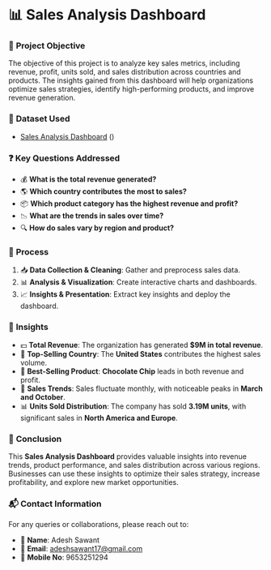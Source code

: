 

# 📊 **Sales Analysis Dashboard**  

### 🎯 **Project Objective**  
The objective of this project is to analyze key sales metrics, including revenue, profit, units sold, and sales distribution across countries and products. The insights gained from this dashboard will help organizations optimize sales strategies, identify high-performing products, and improve revenue generation.  

### 📂 **Dataset Used**  
- [Sales Analysis Dashboard](#) ()  

### ❓ **Key Questions Addressed**  
- 💰 **What is the total revenue generated?**  
- 🌎 **Which country contributes the most to sales?**  
- 📦 **Which product category has the highest revenue and profit?**  
- 📉 **What are the trends in sales over time?**  
- 🔍 **How do sales vary by region and product?**  

### 🔄 **Process**  
1. 📥 **Data Collection & Cleaning**: Gather and preprocess sales data.  
2. 📊 **Analysis & Visualization**: Create interactive charts and dashboards.  
3. 📈 **Insights & Presentation**: Extract key insights and deploy the dashboard.  

### 🔎 **Insights**  
- 💵 **Total Revenue**: The organization has generated **$9M in total revenue**.  
- 📍 **Top-Selling Country**: The **United States** contributes the highest sales volume.  
- 🍪 **Best-Selling Product**: **Chocolate Chip** leads in both revenue and profit.  
- 📅 **Sales Trends**: Sales fluctuate monthly, with noticeable peaks in **March and October**.  
- 📊 **Units Sold Distribution**: The company has sold **3.19M units**, with significant sales in **North America and Europe**.  

### 🏁 **Conclusion**  
This **Sales Analysis Dashboard** provides valuable insights into revenue trends, product performance, and sales distribution across various regions. Businesses can use these insights to optimize their sales strategy, increase profitability, and explore new market opportunities.  

### 📬 **Contact Information**  
For any queries or collaborations, please reach out to:  

- 👤 **Name**: Adesh Sawant  
- 📧 **Email**: [adeshsawant17@gmail.com](mailto:adeshsawant17@gmail.com)  
- 📱 **Mobile No**: 9653251294  

